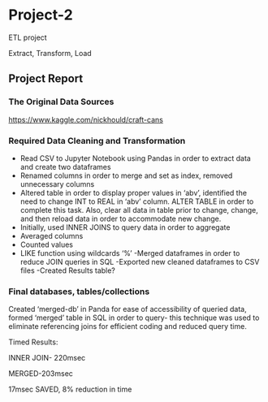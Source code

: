 # Project-2
ETL project

Extract, Transform, Load
## Project Report

### The Original Data Sources
https://www.kaggle.com/nickhould/craft-cans

### Required Data Cleaning and Transformation

- Read CSV to Jupyter Notebook using Pandas in order to extract data and create two dataframes
- Renamed columns in order to merge and set as index, removed unnecessary columns
- Altered table in order to display proper values in ‘abv’, identified the need to change INT to REAL in ‘abv’ column. ALTER TABLE in order to complete this task. Also, clear all data in table prior to change, change, and then reload data in order to accommodate new change. 
- Initially, used INNER JOINS to query data in order to aggregate 
 - Averaged columns
 - Counted values
 - LIKE function using wildcards ‘%’
-Merged dataframes in order to reduce JOIN queries in SQL
-Exported new cleaned dataframes to CSV files
-Created Results table? 

### Final databases, tables/collections

Created ‘merged-db’ in Panda for ease of accessibility of queried data, formed ‘merged’ table in SQL in order to query- this technique was used to eliminate referencing joins for efficient coding and reduced query time. 

Timed Results:

INNER JOIN- 220msec

MERGED-203msec

17msec SAVED, 8% reduction in time

